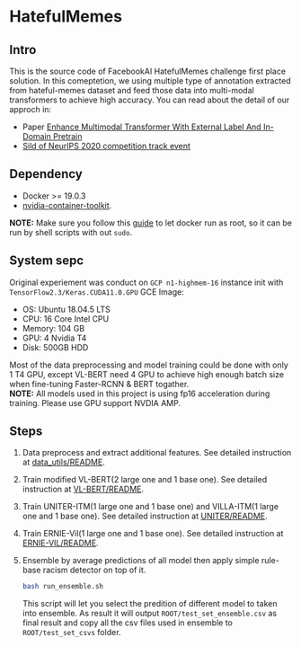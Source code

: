 # HatefulMemes

## Intro

This is the source code of FacebookAI HatefulMemes challenge first place solution. In this comeptetion, we using multiple type of annotation extracted from hateful-memes dataset and feed those data into multi-modal transformers to achieve high accuracy. You can read about the detail of our approch in:

* Paper [Enhance Multimodal Transformer With External Label And In-Domain Pretrain](https://arxiv.org/abs/2012.08290)
* [Sild of NeurIPS 2020 competition track event](https://docs.google.com/presentation/d/1734v8OvnKyjwAlCQj605UayZEARa63hN3Hvn1ISI4r8/edit?usp=sharing)

## Dependency

* Docker >= 19.0.3
* [nvidia-container-toolkit](https://github.com/NVIDIA/nvidia-docker#quickstart).

**NOTE:** Make sure you follow this [guide](https://docs.docker.com/engine/install/linux-postinstall/) to let docker run as root, so it can be run by shell scripts with out ```sudo```.

## System sepc

Original experiement was conduct on `GCP n1-highmem-16` instance init with `TensorFlow2.3/Keras.CUDA11.0.GPU` GCE Image:

* OS: Ubuntu 18.04.5 LTS
* CPU: 16 Core Intel CPU
* Memory: 104 GB
* GPU: 4 Nvidia T4
* Disk: 500GB HDD

Most of the data preprocessing and model training could be done with only 1 T4 GPU, except VL-BERT need 4 GPU to achieve high enough batch size when fine-tuning Faster-RCNN & BERT togather. \
**NOTE:** All models used in this project is using fp16 acceleration during training. Please use GPU support NVDIA AMP.

## Steps

1. Data preprocess and extract additional features. See detailed instruction at [data_utils/README](data_utils/README.md).

2. Train modified VL-BERT(2 large one and 1 base one). See detailed instruction at [VL-BERT/README](VL-BERT/README.md).

3. Train UNITER-ITM(1 large one and 1 base one) and VILLA-ITM(1 large one and 1 base one). See detailed instruction at [UNITER/README](UNITER/README.md).

4. Train ERNIE-Vil(1 large one and 1 base one). See detailed instruction at [ERNIE-VIL/README](ERNIE-Vil/README.md).

5. Ensemble by average predictions of all model then apply simple rule-base racism detector on top of it.

    ```bash
    bash run_ensemble.sh
    ```

    This script will let you select the predition of different model to taken into ensemble. As result it will output `ROOT/test_set_ensemble.csv` as final result and copy all the csv files used in ensemble to `ROOT/test_set_csvs` folder.